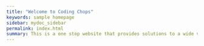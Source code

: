 ```yaml
---
title: "Welcome to Coding Chops"
keywords: sample homepage
sidebar: mydoc_sidebar
permalink: index.html
summary: This is a one stop website that provides solutions to a wide variety of Data structures and Algorithm problems.
---
```




